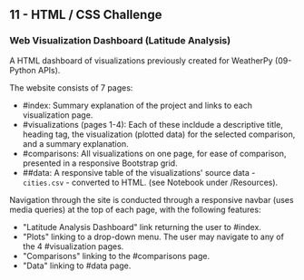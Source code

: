 ## 11 - HTML / CSS Challenge

### Web Visualization Dashboard (Latitude Analysis)

A HTML dashboard of visualizations previously created for WeatherPy (09-Python APIs). 

The website consists of 7 pages:

* #index: Summary explanation of the project and links to each visualization page.
* #visualizations (pages 1-4): Each of these incldude a descriptive title, heading tag, the visualization (plotted data) for the selected comparison, and a summary explanation.
* #comparisons: All visualizations on one page, for ease of comparison, presented in a responsive Bootstrap grid.
* ##data:  A responsive table of the visualizations' source data - `cities.csv` - converted to HTML. (see Notebook under /Resources).

Navigation through the site is conducted through a responsive navbar (uses media queries) at the top of each page, with the following features:
* "Latitude Analysis Dashboard" link returning the user to #index. 
* "Plots" linking to a drop-down menu. The user may navigate to any of the 4 #visualization pages.
* "Comparisons" linking to the #comparisons page.
* "Data" linking to #data page.